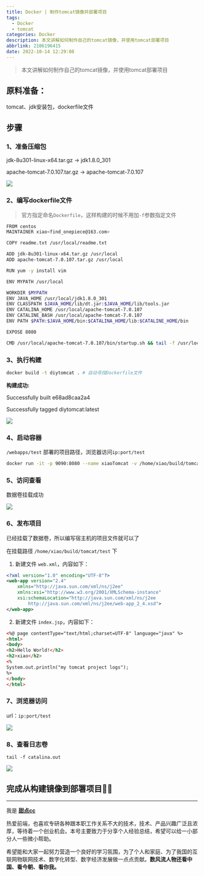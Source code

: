 ```yaml
---
title: Docker | 制作tomcat镜像并部署项目
tags:
  - Docker
  - tomcat
categories: Docker
description: 本文讲解如何制作自己的tomcat镜像，并使用tomcat部署项目
abbrlink: 2106196415
date: 2022-10-14 12:29:08
---
```


> 本文讲解如何制作自己的tomcat镜像，并使用tomcat部署项目

## 原料准备：

tomcat、jdk安装包，dockerfile文件

## 步骤

### 1、准备压缩包

jdk-8u301-linux-x64.tar.gz -> jdk1.8.0_301

apache-tomcat-7.0.107.tar.gz -> apache-tomcat-7.0.107

![](https://pic1.imgdb.cn/item/6348e93f16f2c2beb17ac00e.jpg)

### 2、编写dockerfile文件

> 官方指定命名`Dockerfile`，这样构建的时候不用加`-f`参数指定文件

```bash
FROM centos
MAINTAINER xiao<find_onepiece@163.com>

COPY readme.txt /usr/local/readme.txt

ADD jdk-8u301-linux-x64.tar.gz /usr/local
ADD apache-tomcat-7.0.107.tar.gz /usr/local

RUN yum -y install vim

ENV MYPATH /usr/local

WORKDIR $MYPATH
ENV JAVA_HOME /usr/local/jdk1.8.0_301
ENV CLASSPATH $JAVA_HOME/lib/dt.jar:$JAVA_HOME/lib/tools.jar
ENV CATALINA_HOME /usr/local/apache-tomcat-7.0.107
ENV CATALINE_BASH /usr/local/apache-tomcat-7.0.107
ENV PATH $PATH:$JAVA_HOME/bin:$CATALINA_HOME/lib:$CATALINE_HOME/bin

EXPOSE 8080

CMD /usr/local/apache-tomcat-7.0.107/bin/startup.sh && tail -f /usr/local/apache-tomcat-7.0.107/bin/logs/catalina.out

```
### 3、执行构建

```bash
docker build -t diytomcat . # 自动寻找Dockerfile文件
```

**构建成功:**

Successfully built e68ad8caa2a4

Successfully tagged diytomcat:latest

![](https://pic1.imgdb.cn/item/6348e96716f2c2beb17b0059.jpg)

### 4、启动容器

`/webapps/test`  部署的项目路径，浏览器访问`ip:port/test`

```bash
docker run -it -p 9090:8080 --name xiaoTomcat -v /home/xiao/build/tomcat/test:/usr/local/apache-tomcat-7.0.107/webapps/test -v /home/xiao/build/tomcat/tomcatlogs/:/usr/local/apache-tomcat-7.0.107/logs diytomcat
```

### 5、访问查看

数据卷挂载成功

![](https://pic1.imgdb.cn/item/6348e97c16f2c2beb17b2050.jpg)

### 6、发布项目

已经挂载了数据卷，所以编写宿主机的项目文件就可以了

在挂载路径 `/home/xiao/build/tomcat/test` 下

1. 新建文件 `web.xml`，内容如下：

```xml
<?xml version="1.0" encoding="UTF-8"?>
<web-app version="2.4"
    xmlns="http://java.sun.com/xml/ns/j2ee"
    xmlns:xsi="http://www.w3.org/2001/XMLSchema-instance"
    xsi:schemaLocation="http://java.sun.com/xml/ns/j2ee
        http://java.sun.com/xml/ns/j2ee/web-app_2_4.xsd">
</web-app>
```

2. 新建文件 `index.jsp`，内容如下：

```html
<%@ page contentType="text/html;charset=UTF-8" language="java" %>
<html>
<body>
<h2>Hello World!</h2>
<h2>xiao</h2>
<%
System.out.println("my tomcat project logs");
%>
</body>
</html>
```

### 7、浏览器访问

url：`ip:port/test`

![](https://pic1.imgdb.cn/item/6348e9ae16f2c2beb17b6a64.jpg)

### 8、查看日志卷

`tail -f catalina.out`

![](https://pic1.imgdb.cn/item/6348e9bd16f2c2beb17b8250.jpg)

## 完成从构建镜像到部署项目🎈🎈

---

我是 [**甜点cc**](https://blog.i-xiao.space/)

热爱前端，也喜欢专研各种跟本职工作关系不大的技术，技术、产品兴趣广泛且浓厚，等待着一个创业机会。本号主要致力于分享个人经验总结，希望可以给一小部分人一些微小帮助。

希望能和大家一起努力营造一个良好的学习氛围，为了个人和家庭、为了我国的互联网物联网技术、数字化转型、数字经济发展做一点点贡献。**数风流人物还看中国、看今朝、看你我。**